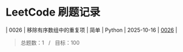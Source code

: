 # LeetCode 刷题记录

| 0026 | 移除有序数组中的重复项 | 简单 | Python | 2025-10-16 | [0026](0026/) |

> 总题数：1 &nbsp; / &nbsp; 目标：100